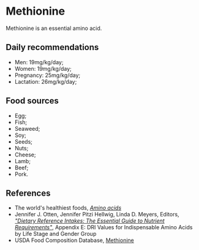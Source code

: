 # Methionine
Methionine is an essential amino acid.

## Daily recommendations
- Men: 19mg/kg/day;
- Women: 19mg/kg/day;
- Pregnancy: 25mg/kg/day;
- Lactation: 26mg/kg/day;

## Food sources
- Egg;
- Fish;
- Seaweed;
- Soy;
- Seeds;
- Nuts;
- Cheese;
- Lamb;
- Beef;
- Pork.

## References
- The world's healthiest foods, [_Amino acids_](http://www.whfoods.com/genpage.php?tname=nutrient&dbid=129)
- Jennifer J. Otten, Jennifer Pitzi Hellwig, Linda D. Meyers, Editors, [_"Dietary Reference Intakes: The Essential Guide to Nutrient Requirements"_](https://www.amazon.com/Dietary-Reference-Intakes-Essential-Requirements/dp/0309157420), Appendix E: DRI Values for Indispensable Amino Acids by Life Stage and Gender Group
- USDA Food Composition Database, [Methionine](https://ndb.nal.usda.gov/ndb/nutrients/report/nutrientsfrm?max=25&offset=0&totCount=0&nutrient1=506&nutrient2=&nutrient3=&subset=0&sort=c&measureby=g)
